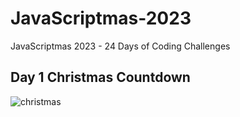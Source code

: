 # JavaScriptmas-2023
JavaScriptmas 2023 - 24 Days of Coding Challenges

## Day 1 Christmas Countdown

![christmas](https://github.com/mehmettemizkan/JavaScriptmas-2023/assets/56386597/9e824d36-d3d7-4427-9943-8c78f2e1702b)

